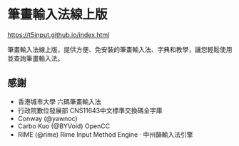 # 筆畫輸入法線上版
https://t5input.github.io/index.html

筆畫輸入法線上版，提供方便、免安裝的筆畫輸入法、字典和教學，讓您輕鬆使用並查詢筆畫輸入法。

## 感謝
* 香港城市大學 六碼筆畫輸入法
* 行政院數位發展部 CNS11643中文標準交換碼全字庫
* Conway (@yawnoc)
* Carbo Kuo (@BYVoid) OpenCC
* RIME (@rime) Rime Input Method Engine · 中州韻輸入法引擎


